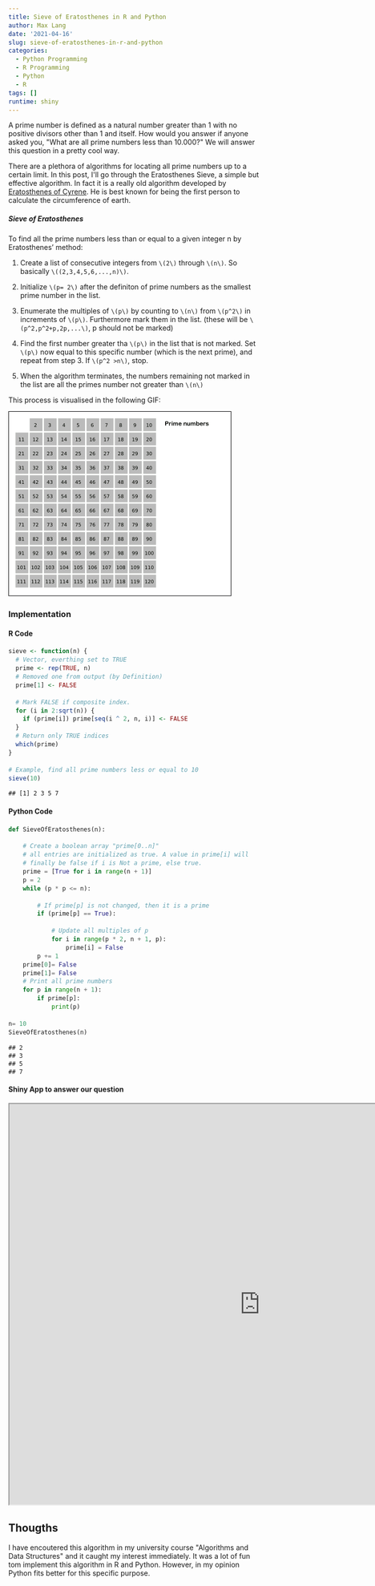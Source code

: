 ```yaml
---
title: Sieve of Eratosthenes in R and Python
author: Max Lang
date: '2021-04-16'
slug: sieve-of-eratosthenes-in-r-and-python
categories:
  - Python Programming
  - R Programming
  - Python
  - R
tags: []
runtime: shiny
---
```

A prime number is defined as a natural number greater than 1 with no positive divisors other than 1 and itself. How would you answer if anyone asked you, "What are all prime numbers less than 10.000?" We will answer this question in a pretty cool way.

There are a plethora of algorithms for locating all prime numbers up to a certain limit. In this post, I'll go through the Eratosthenes Sieve, a simple but effective algorithm. In fact it is a really old algorithm developed by [Eratosthenes of Cyrene](https://en.wikipedia.org/wiki/Eratosthenes). He is best known for being the first person to calculate the circumference of earth.

##### Sieve of Eratosthenes

To find all the prime numbers less than or equal to a given integer n by Eratosthenes’ method:

1. Create a list of consecutive integers from `\(2\)` through `\(n\)`. So basically `\((2,3,4,5,6,...,n)\)`.

2. Initialize `\(p= 2\)` after the definiton of prime numbers as the smallest prime number in the list.

3. Enumerate the multiples of `\(p\)` by counting to `\(n\)` from `\(p^2\)` in increments of `\(p\)`. Furthermore mark them in the list. (these will be `\(p^2,p^2+p,2p,...\)`, p should not be marked)

4. Find the first number greater tha `\(p\)` in the list that is not marked. Set `\(p\)` now equal to this specific number (which is the next prime), and repeat from step 3. If `\(p^2 >n\)`, stop.

5. When the algorithm terminates, the numbers remaining not marked in the list are all the primes number not greater than `\(n\)`

This process is visualised in the following GIF:

<img src="images/Sieve_of_Eratosthenes_animation.gif" alt="" width="445 " height=" 369"/>

### Implementation
#### R Code

```r
sieve <- function(n) {
  # Vector, everthing set to TRUE
  prime <- rep(TRUE, n)  
  # Removed one from output (by Definition)
  prime[1] <- FALSE  
  
  # Mark FALSE if composite index.
  for (i in 2:sqrt(n)) {
    if (prime[i]) prime[seq(i ^ 2, n, i)] <- FALSE
  }
  # Return only TRUE indices 
  which(prime)  
}

# Example, find all prime numbers less or equal to 10
sieve(10)
```

```
## [1] 2 3 5 7
```

#### Python Code


```python
def SieveOfEratosthenes(n):
	
	# Create a boolean array "prime[0..n]"
	# all entries are initialized as true. A value in prime[i] will
	# finally be false if i is Not a prime, else true.
	prime = [True for i in range(n + 1)]
	p = 2
	while (p * p <= n):
		
		# If prime[p] is not changed, then it is a prime
		if (prime[p] == True):
			
			# Update all multiples of p
			for i in range(p * 2, n + 1, p):
				prime[i] = False
		p += 1
	prime[0]= False
	prime[1]= False
	# Print all prime numbers
	for p in range(n + 1):
		if prime[p]:
			print(p) 

n= 10
SieveOfEratosthenes(n)
```

```
## 2
## 3
## 5
## 7
```

#### Shiny App to answer our question

<iframe src="https://maxmlang.shinyapps.io/Sieve_of_Eratosthenes/?_ga=2.157440895.475194077.1618602966-500094955.1618602966" width=1000 height=800"></iframe>

## Thougths 
I have encoutered this algorithm in my university course "Algorithms and Data Structures" and it caught my interest immediately. It was a lot of fun tom implement this algorithm in R and Python. However, in my opinion Python fits better for this specific purpose.
